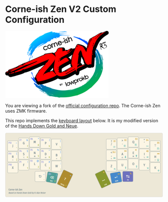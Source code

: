 # Corne-ish Zen V2 Custom Configuration

![Corne-ish Zen Logo](img/Zen_R3_sticker.png)

You are viewing a fork of the [official configuration repo](https://github.com/LOWPROKB/zmk-config-Zen-2). The Corne-ish Zen uses ZMK firmware.

This repo implements the [keyboard layout](https://www.keyboard-layout-editor.com/#/gists/9aca14fffc8a10b08025dc88fbc2d54f) below. It is my modified version of the [Hands Down Gold and Neue](https://sites.google.com/alanreiser.com/handsdown).

![keyboard layout](img/hands-down-variant-layout.png)
